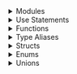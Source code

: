 <details>
    <summary>Modules</summary>

# What is module in Rust and how do you define one?

* **Organizational Units:** Modules logically group related code (functions, structs, enums, traits, constants, and even other modules) enhancing readability, maintainability, and reusability.
* **Namespaces:** Modules prevent naming conflicts, allowing the use of identical identifiers in different parts of your project.
* **Privacy Control:** Items within a module are private by default. The `pub` keyword designates items (or parts of items) as publicly accessible.
* **Hierarchical Structures:** Modules can nest arbitrarily, enabling the creation of complex project structures.

**Defining Modules: Syntax**

```rust
mod module_name {
    // Optional inner attributes (e.g., #[cfg(test)], #[doc = "Description"])
    // Module items:
    pub fn my_function() { ... } 
    pub struct MyStruct { ... } 
    mod nested_module { ... } 
    // ... other items
}
```

**Key Points:**

* **`mod` keyword:** Declares a module.
* **Visibility:** Items are private unless marked with `pub`.
* **File/Directory Mapping:**  Module content resides in `module_name.rs` or a directory named `module_name/` with a `mod.rs` file.
* **`unsafe` (optional):**  Use before `mod` for modules containing `unsafe` blocks. 

**Example:**

```rust
mod restaurant { 
    pub struct Order { ... }
    fn take_order() { ... }

    mod kitchen { 
        fn prepare_food() { ... } 
    }
}
```

# How do modules interact with types in Rust?

* **Shared Namespace:** Modules and types reside in the same namespace. This means:
    * **Uniqueness:** You cannot define a type (struct, enum, trait)  and a module with the same name within the same scope.
    * **Organization:** Modules can contain type definitions, organizing related types together and providing a namespace.
* **Visibility Control:** The `pub` keyword controls whether types defined within a module are accessible from outside:
    * **Private by default:**  Types within a module are private unless explicitly marked with `pub`.
    * **Public types:** Types marked with `pub` can be used elsewhere in your crate or by external crates if your module is also `pub`.
* **Type Paths:**  To reference types across modules, use a path-like syntax:
    ```rust
    use my_module::my_struct::MyType; 
    ```

**Example:**

```rust
mod inventory {
    pub struct Item {
        name: String,
        quantity: u32,
    }
}

fn main() {
    let item = inventory::Item {
        name: "Widget".to_string(),
        quantity: 5,
    };
}
```


# Can you use the `unsafe` keyword before the `mod` keyword in Rust?

* **Technically yes, but practically no:** While the syntax `unsafe mod ...` is allowed, Rust's compiler will reject it as semantically invalid.
* **Purpose:** This unusual allowance exists mainly for macros. Macros can process code before the compiler's usual checks, potentially using the `unsafe mod` syntax for transformations.
* **Normal usage:** In regular Rust code, you would never directly write `unsafe mod`. Instead, you use `unsafe` blocks **within** modules or `unsafe` implementations of traits (`unsafe impl`).

Absolutely! Here's the revised version incorporating your notes:

# How does Rust locate module files?

Rust uses a predictable convention to map module structure to the file system:

* **File-based modules:**
    * The module name directly corresponds to the filename (minus the `.rs`extension).
    * **Example:** the module `crate::util::config` would reside in the file `util/config.rs`.

* **Directory-based modules:**
    * A directory named after the module contains a file named `mod.rs`.
    * **Example:** the module `crate::util` could have its contents in `util/mod.rs`.

* **Key points:**
    * You cannot mix file-based and directory-based modules for the same module name.
    * Rust favors file-based modules for a cleaner structure, especially since Rust 2018 edition.

**Additional Notes:**

* The `crate::` portion indicates the module starts at your project's root. 
* Nested modules reflect their hierarchy in the directory structure. For example, `crate::util::config` would be within the `util` directory. 


Here's a more comprehensive version of the flashcard, explaining the `path` attribute's purpose and adding helpful context:

# Why use the `path` attribute on Rust modules?

* **Overriding default loading:**  The `path` attribute lets you specify an alternative file path for a module's content, deviating from Rust's standard file/directory mapping.
* **Common use cases:**
    * **Legacy code:** Integrating code with structures not matching Rust's conventions.
    * **Generated code:**  Accommodating files produced by build tools or code generators.
    * **Refactoring:**  Temporarily handling module location changes during code reorganization. 
* **Example:**
   ```rust
   #[path = "../other_location/my_module.rs"]
   mod my_module;
   ```

**Important Notes:**

* **Generally discouraged:**  Prefer adhering to Rust's module file conventions for maintainability and to avoid surprises.
* **Potential for breakages:**  Changes to file locations can make code using the `path` attribute brittle.

# How does the `path` attribute behave within inline modules in Rust?

The `path` attribute's behavior for inline modules depends on the type of the file where it's used:

* **Within `mod.rs` files:**
    * Paths are interpreted relative to the directory containing the `mod.rs` file.

* **Within non-`mod.rs` files (regular Rust files):**
   * Paths are interpreted relative to a directory named after the containing file. This means that if you use `path` in `my_module.rs`, Rust would look for the file within a `my_module` directory next to `my_module.rs`.

**Example:**

```rust
// Inside src/data.rs
#[path = "item.rs"] // Look for 'item.rs' next to 'data.rs'
mod item;       

// Inside src/data/mod.rs
#[path = "../models/order.rs"] // Look for 'order.rs' one directory above 
mod models;  
```

**Note:** Inline modules are generally discouraged in modern Rust due to potential ambiguity, as module boundaries become less clear. 


Absolutely! Here's a refined version of your flashcard, incorporating additional clarity and key points:

# How do Rust modules control code organization and visibility?

* **Organization:**
    * Modules group related code (functions, structs, enums, etc.) into logical, reusable units.
    * Modules create namespaces, preventing naming conflicts between different code sections.

* **Visibility (Encapsulation):**
    * Items within a module are private by default, promoting encapsulation.
    * Use the `pub` keyword to control which items are accessible outside the module:
        * `pub fn ...` - Public function
        * `pub struct ...` - Public struct (its fields remain private unless also marked `pub`)
        * `pub mod ...` - Public module (its contents follow the same visibility rules)

**Example:**

```rust
mod authentication { 
    pub fn login(username: &str, password: &str) -> bool { 
        // ...
    }

    // Private helper function 
    fn hash_password(password: &str) -> String { 
        // ...
    }
}

// In another file:
use authentication::login; 

fn main() {
    login("my_username", "my_password"); 
    // authentication::hash_password(); // Error: Not accessible
} 
```

</details>

<details>
    <summary>Use Statements</summary>

# What is the primary role of the `use` keyword in Rust?

* **Simplifying References:** The `use` keyword streamlines how you refer to items (structs, enums, functions, etc.) from external modules, reducing the need for lengthy paths. 
* **Managing Namespaces:** `use` helps organize your code and prevent naming collisions when working with multiple modules. 

# Explain the basic syntax variations for `use` declarations.

* **Aliasing:**
  ```rust
  use std::io::Read as FileRead;
  ```
* **Importing into Scope:**
  ```rust
  use std::collections::HashMap; // Now use HashMap directly 
  ```
* **Nested Imports:**
  ```rust
  use std::collections::{HashMap, BTreeSet};
  ```
* **Glob imports (Use cautiously):**
  ```rust
  use std::io::*; // Imports all public items from std::io
  ```

# How does the `pub` keyword interact with `use` declarations?

* **Private by Default:** Similar to items, `use` declarations are private to their enclosing module unless marked with `pub`.
* **Re-exporting:** A `pub use` declaration makes an item publicly accessible through the current module, enabling the redirection of names. This can be useful for module organization and creating clear APIs. 

# Provide some illustrative examples of more complex `use` declaration patterns. 

```rust
use std::path::{self, Path, PathBuf}; 

mod foo {
    pub use self::example::iter; // Re-export from nested module
    pub use super::bar::foobar;  // Access item from parent module
}
```

# What's the purpose of underscore imports in Rust ( `use path as _;` )?

* **Trait Imports without Name Binding:**  Import a trait to use its methods without bringing the trait name itself into scope. This avoids potential naming conflicts.
* **Linking External Crates:** Link a crate without introducing its name into the current namespace (e.g., for macro usage).

**Additional Notes**

* Remember that glob imports (`use std::io::*`) can sometimes hinder code readability.  Be mindful of their usage in larger projects.

</details>

<details>
    <summary>Functions</summary>

# Describe the fundamental structure of a Rust function.

* **Keyword:** Functions are defined using the `fn` keyword.
* **Name:** Choose a descriptive name using snake_case (e.g., `calculate_area`).
* **Parameters (Optional):** Enclosed in `()`, define data the function accepts. Separate parameters with commas.
* **Return Type (Optional):** Indicated with `-> Type`. If omitted, the function returns the unit type `()`.
* **Body:** Enclosed in  `{}`, contains the code the function executes.

**Example:**
```rust
fn calculate_area(width: u32, height: u32) -> u32 { 
    width * height 
}
```

# Elaborate on how to define parameters in Rust functions.

* **Within parentheses:** Parameters are listed within `()` after the function name.
* **Patterns:** Function parameters act as irrefutable patterns, allowing destructuring.
* **Types:** Each parameter must have a type annotation (e.g., `x: i32`).
* **`self` Parameter:**  Defines the function as a method: 
    * `&self` (immutable borrow), `&mut self` (mutable borrow), or `self` (takes ownership).
* **Variadic Parameters:**  `...` denotes a variadic function for multiple arguments of the same type (must be the last parameter).

**Example:**
```rust
fn process_data(data: (i32, f32), config: &Config) { ... } 
fn is_active(&self) -> bool { ... }         
fn log(level: LogLevel, args: ...) { ... } 
```

# Explain generic functions in Rust.

* **Type Flexibility:** Generic functions use type parameters (`<T>`) to work with different data types without rewriting code.
* **Trait Bounds:** Use `where` to restrict type parameters (e.g., `T: Display + Debug`).
* **Type Inference:**  Rust often infers the concrete types when you call generic functions.
* **Performance:** Generic functions have no runtime overhead thanks to monomorphization.

**Example:**
```rust
fn find_largest<T: PartialOrd>(list: &[T]) -> &T { ... } 
```

# What are the purposes of 'extern' and 'const' functions in Rust?

* **`extern` Functions:**
    * Define interfaces for calling code written in other languages (e.g., C). 
    * Specify the ABI to use (e.g., "C", "stdcall" ).

* **`const` Functions:**
    * Callable in constant contexts (e.g., defining array sizes).
    * Usable at compile-time for certain evaluations.
    * Have restrictions (e.g., can't use most of the standard library).

# Describe 'async' functions in Rust.

* **Asynchronous Programming:** `async` lets you write asynchronous code in a more synchronous style.
* **Futures:** An `async` function returns a `Future` representing the eventual result.
* **Non-blocking:** Calling an `async` function starts the task but doesn't block the current thread.
* **`.await`:** Use the `.await` keyword to pause execution until the `Future` resolves.

**Note:** Combining `async` and `unsafe` requires careful attention to ensure soundness. 

</details>

<details>
    <summary>Type Aliases</summary>

# What are type aliases in Rust, and why are they useful?

* **Naming Shortcuts:** Type aliases provide alternative names for existing types. This can significantly enhance code readability and maintainability.

**Key Uses:**

* **Readability:** Replace long, complex type descriptions with meaningful identifiers.
    *  Example: `type AccountNumber = u64;`
* **Abstraction:**  Decouple code from specific type implementations, allowing for future changes without widespread refactoring.
    * Example: `type DatabaseResult = Result<Data, Error>;`   
* **Conciseness:** Make type signatures in function definitions and variable declarations cleaner.

# Describe the syntax for creating a type alias in Rust.

```rust
type AliasName<GenericParams?> = ExistingType;
```

**Explanation:**

* **`type`:**  The keyword that signals a type alias declaration.
* **`AliasName`:**  Provide a descriptive name for the type alias.
* **`<GenericParams?>`:**  Optional for generic type aliases that work with various concrete types.
* **`ExistingType`:** The type you want to assign an alternative name to.

**Examples:**

```rust
type Millimeters = u32;        // Simple alias
type ResultVec<T> = Vec<Result<T, Error>>; // Generic alias
```

# What are the important things to remember when using type aliases?

* **Semantic Equivalence:** A type alias is just a different name for the same underlying type; it does not create a new, distinct type.
* **Constructor Restrictions:** You cannot directly use a type alias to call the constructor of its underlying type.

    * Example:  
       ```rust
       struct Point(i32, i32); 
       type Coordinate = Point; 

       // Valid:
       let point = Point(5, 10);   

       // Invalid: 
       let coordinate = Coordinate(5, 10); 
       ```

* **`where` Clauses:** For clarity and consistency, prefer placing `where` clauses _after_ the equals sign in type alias declarations.

</details>

<details>
    <summary>Structs</summary>

# What are structs in Rust?

* **Custom Data Structures:** Structs let you define new data types that combine multiple values of different types into a single, organized unit.

* **Real-World Modeling:** Use structs to represent concepts in your program's domain (e.g., `Customer`, `SensorReading`, `GameState`).

* **Code Readability:** Structs improve code clarity by associating descriptive names with the data they hold. 

# Describe the different ways to define structs in Rust.

* **Named-Field Struct:**  
    * Fields have descriptive names.
    * Improves readability and self-documentation.
    * Example:
       ```rust
       struct Point {
           x: i32,
           y: i32, 
       }
       ```
* **Tuple Struct:** 
    * Fields are unnamed, accessed by their index (position).
    * Useful for compact data representation or when field names aren't crucial.
    * Example:
        ```rust
        struct Color(u8, u8, u8); // RGB color
        ```
* **Unit-like Struct:**
    * No fields.
    * Often used as markers for traits or to create newtype patterns.
    * Example:
        ```rust
        struct FileOpenEvent; 
        ```

# How do you define a named-field struct in Rust?

```rust
struct StructName {
    field1: Type1,
    field2: Type2,
    // ... additional fields
}
```

* **`struct`:** Keyword for defining structs.
* **`StructName`:**  Choose a descriptive name (e.g., `Product`, `Rectangle`).
* **`field_name: Type`:**  Each field requires a name and type declaration.

# Demonstrate how to create and work with struct instances.

**Instantiation:**
```rust
let book = Book {
    title: "The Lord of the Rings".to_string(), 
    author: "J.R.R. Tolkien".to_string(),
    pages: 1200,
};
```

**Accessing Fields:**
```rust
println!("Author: {}", book.author); 
```

</details>

<details>
    <summary>Enums</summary>
    
# What are enumerations (enums) in Rust?

* **Custom Types with Limited Choices:** Enums define new types where values must be one of the predefined variants.
* **Code Clarity:** Enums make code more self-documenting by giving meaningful names to possible states or options.
* **Type Safety:** The compiler enforces that an enum variable can only ever hold one of its valid variants.

**Example:**
```rust
enum FileState {
    Open,
    Closed,
    ReadError, 
}
```

# How do you define an enum in Rust?

```rust
enum EnumName {
    Variant1,
    Variant2(Type1, Type2), // Tuple-like variant
    Variant3 { field1: Type1, field2: Type2 }, // Struct-like variant
}
```

* **`enum`:** The keyword to declare an enum.
* **`EnumName`:** Provide a descriptive name (e.g., `TrafficLightColor`).
* **Variants:** List the possible values, each with an optional data structure.

# Explain the types of enum variants with examples.

* **Unit-like:** No data. Represents a simple state.
    *  `enum DayOfWeek { Monday, Tuesday, ... }`

* **Tuple-like:** Holds unnamed data (accessed by position).
    * `enum HttpStatus { Ok(u16), NotFound(String) }`

* **Struct-like:** Holds named fields.
   *  `enum Event { KeyPress { key: char, shift_held: bool } }`

# What are discriminants in Rust enums?

* **Internal IDs:** Each enum variant gets a unique integer value (the discriminant) used by the compiler.
* **Pattern Matching:**  Discriminants power Rust's `match` expressions for choosing code branches based on enum values.
* **Usually Hidden:**  Most of the time, you work with enum variants directly, not the discriminants themselves.

# Touch upon additional powerful enum features in Rust.

* **Explicit Discriminants:** Manually assign numbers to variants for control (e.g.,  `enum Number { One = 1, Two, Three }`).
* **`#[repr]` Attribute:** Customize an enum's memory layout for optimizations or interoperability.
* **Zero-Variant Enums:**  Special enums that can never be instantiated, similar to the `!` (never) type.

</details>

<details>
    <summary>Unions</summary>

# What are unions in Rust?

* **Overlapping Data:** Unions let multiple fields share the same memory space, effectively letting you store different types of data in the same location.
* **Type Safety Trade-off:**  You must manually track which field currently holds valid data to avoid errors.
* **Specialized Uses:** 
    * **FFI:**  Interfacing with C code that uses unions.
    * **Extreme Optimizations:** Saving memory when only one field is relevant at a time.

**Key Points:**

* **Uncommon in typical Rust:** Unions sacrifice some safety for memory efficiency.
* **`unsafe` code:**  Safe usage generally requires `unsafe` blocks. 

# How do you define a union in Rust?

```rust
#[repr(C)] // May be needed for FFI 
union MyUnion {
    f1: u32,
    f2: f32, 
}
```

**Explanation:**

* **`union` keyword:** Declares a new union type.
* **`MyUnion`:**  Choose a descriptive name for your union.
* **Fields:**
    * Fields share the same memory.
    * Types must be allowed in unions (e.g., `Copy`, references).
* **`#[repr(C)]`:** 
    *  Controls memory layout.
    *  Often essential for compatibility with C code.

**Important Notes:**

* **Safety:** Unions require careful type tracking. Use with caution!
* **Unsafe Code:** Accessing union fields usually involves `unsafe` blocks. 

# Explain how to work with union values.

* **Initialization:**  
    * Set a value for only ONE field when creating a union:
       ```rust
       let mut u = MyUnion { f1: 10 }; 
       ```

* **Unsafe Access:**
    * Use `unsafe` blocks when reading or writing union fields:
       ```rust
       unsafe {
           u.f2 = 3.14;  // Writing to f2
           let value = u.f1; // Reading from f1
       }
       ```
    * **Responsibility:** It's your duty to ensure that you're interpreting the data with the correct type. Failure to do so leads to undefined behavior. 

**Important Note:**

* Unions in Rust often necessitate the use of `unsafe` code due to the potential for type misinterpretation. Exercise extreme caution! 

# Describe how borrowing works with unions in Rust.

**Back:**

* **Strict Borrowing:** If you borrow one field of a union, all other fields are implicitly borrowed as well, preventing modification. This applies to both mutable and immutable borrows.

* **Safety Ensured:** This rule is crucial for Rust's memory safety guarantees.  It prevents situations where you could modify data through one field while it's being used through another.

**Example (Incorrect):**

```rust
let mut u = MyUnion { f1: 1 };
unsafe {
    let b1 = &mut u.f1; 
    let b2 = &u.f2; // Error: Conflicting borrows
}
```

**Important:** Unions often involve careful reasoning about lifetimes and borrows to avoid potential safety issues.

# Key Considerations for Using Unions in Rust

**Back:**

* **Safety Trade-off:** Unions require careful management to avoid undefined behavior. `unsafe` code is often necessary.
* **Type Constraints:**  Only specific types (`Copy`, references, etc.) are allowed in unions.  This is to prevent issues with types that have complex cleanup (destructors). 
* **Safer Access:** Use pattern matching (`match` expressions) within `unsafe` blocks to extract union values based on their type safely.
* **Specialized Use Cases:**
    * **FFI:** Unions are essential when interacting with C code that uses union types.
    * **Extreme Optimizations:** Unions can offer memory savings in rare cases where storing multiple data types in the same space is crucial.

**Important:**

* Prioritize standard Rust data structures (structs, enums) for most code. Unions are an advanced tool for specific scenarios! 

Explain Pattern Matching with Unions

**Concept:** Pattern matching lets you safely extract values from unions and check which field is currently active.  This must be done within `unsafe` blocks.

**Example:**

```rust
#[repr(C)]
union MaybeFloat {
    i: i32,
    f: f32,
}

let value = MaybeFloat { i: 5 };

unsafe {
    match value {
        MaybeFloat { i } => println!("Got an integer: {}", i),
        MaybeFloat { f } => println!("Got a float: {}", f),
    }
} 
```

**Key Points:**

* **Exhaustive Matching:**  Ensure your `match` covers all possible union fields.
* **Type Safety:** The compiler guarantees that you are handling the correct data type within each `match` arm.
* **Field Bindings:** Use patterns (like `i` and `f` in the example) to bind values from the union fields. 

**Why it Matters:**

* **Safer than Direct Access:**  Pattern matching reduces the risk of misinterpreting union data compared to direct field reads.

</details>
